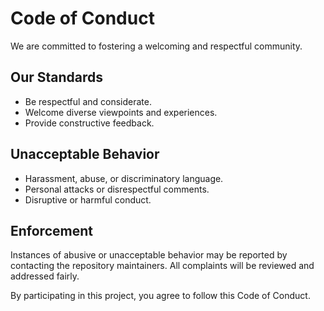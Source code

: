 # Code of Conduct

We are committed to fostering a welcoming and respectful community.

## Our Standards
- Be respectful and considerate.
- Welcome diverse viewpoints and experiences.
- Provide constructive feedback.

## Unacceptable Behavior
- Harassment, abuse, or discriminatory language.
- Personal attacks or disrespectful comments.
- Disruptive or harmful conduct.

## Enforcement
Instances of abusive or unacceptable behavior may be reported by contacting the repository maintainers. All complaints will be reviewed and addressed fairly.

By participating in this project, you agree to follow this Code of Conduct.
